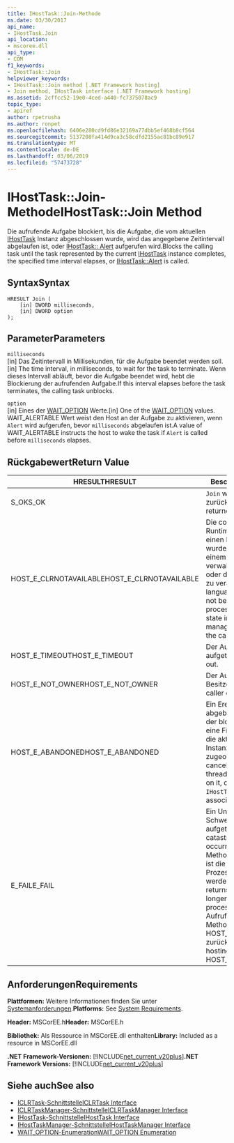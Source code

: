 ```yaml
---
title: IHostTask::Join-Methode
ms.date: 03/30/2017
api_name:
- IHostTask.Join
api_location:
- mscoree.dll
api_type:
- COM
f1_keywords:
- IHostTask::Join
helpviewer_keywords:
- IHostTask::Join method [.NET Framework hosting]
- Join method, IHostTask interface [.NET Framework hosting]
ms.assetid: 2cffcc52-19e0-4ced-a440-fc7375078ac9
topic_type:
- apiref
author: rpetrusha
ms.author: ronpet
ms.openlocfilehash: 6406e280cd9fd86e32169a77dbb5ef468b8cf564
ms.sourcegitcommit: 5137208fa414d9ca3c58cdfd2155ac81bc89e917
ms.translationtype: MT
ms.contentlocale: de-DE
ms.lasthandoff: 03/06/2019
ms.locfileid: "57473728"
---
```

# <a name="ihosttaskjoin-method"></a><span data-ttu-id="efefa-102">IHostTask::Join-Methode</span><span class="sxs-lookup"><span data-stu-id="efefa-102">IHostTask::Join Method</span></span>
<span data-ttu-id="efefa-103">Die aufrufende Aufgabe blockiert, bis die Aufgabe, die vom aktuellen [IHostTask](../../../../docs/framework/unmanaged-api/hosting/ihosttask-interface.md) Instanz abgeschlossen wurde, wird das angegebene Zeitintervall abgelaufen ist, oder [IHostTask:: Alert](../../../../docs/framework/unmanaged-api/hosting/ihosttask-alert-method.md) aufgerufen wird.</span><span class="sxs-lookup"><span data-stu-id="efefa-103">Blocks the calling task until the task represented by the current [IHostTask](../../../../docs/framework/unmanaged-api/hosting/ihosttask-interface.md) instance completes, the specified time interval elapses, or [IHostTask::Alert](../../../../docs/framework/unmanaged-api/hosting/ihosttask-alert-method.md) is called.</span></span>  
  
## <a name="syntax"></a><span data-ttu-id="efefa-104">Syntax</span><span class="sxs-lookup"><span data-stu-id="efefa-104">Syntax</span></span>  
  
```  
HRESULT Join (  
    [in] DWORD milliseconds,  
    [in] DWORD option  
);  
```  
  
## <a name="parameters"></a><span data-ttu-id="efefa-105">Parameter</span><span class="sxs-lookup"><span data-stu-id="efefa-105">Parameters</span></span>  
 `milliseconds`  
 <span data-ttu-id="efefa-106">[in] Das Zeitintervall in Millisekunden, für die Aufgabe beendet werden soll.</span><span class="sxs-lookup"><span data-stu-id="efefa-106">[in] The time interval, in milliseconds, to wait for the task to terminate.</span></span> <span data-ttu-id="efefa-107">Wenn dieses Intervall abläuft, bevor die Aufgabe beendet wird, hebt die Blockierung der aufrufenden Aufgabe.</span><span class="sxs-lookup"><span data-stu-id="efefa-107">If this interval elapses before the task terminates, the calling task unblocks.</span></span>  
  
 `option`  
 <span data-ttu-id="efefa-108">[in] Eines der [WAIT_OPTION](../../../../docs/framework/unmanaged-api/hosting/wait-option-enumeration.md) Werte.</span><span class="sxs-lookup"><span data-stu-id="efefa-108">[in] One of the [WAIT_OPTION](../../../../docs/framework/unmanaged-api/hosting/wait-option-enumeration.md) values.</span></span> <span data-ttu-id="efefa-109">WAIT_ALERTABLE Wert weist den Host an der Aufgabe zu aktivieren, wenn `Alert` wird aufgerufen, bevor `milliseconds` abgelaufen ist.</span><span class="sxs-lookup"><span data-stu-id="efefa-109">A value of WAIT_ALERTABLE instructs the host to wake the task if `Alert` is called before `milliseconds` elapses.</span></span>  
  
## <a name="return-value"></a><span data-ttu-id="efefa-110">Rückgabewert</span><span class="sxs-lookup"><span data-stu-id="efefa-110">Return Value</span></span>  
  
|<span data-ttu-id="efefa-111">HRESULT</span><span class="sxs-lookup"><span data-stu-id="efefa-111">HRESULT</span></span>|<span data-ttu-id="efefa-112">Beschreibung</span><span class="sxs-lookup"><span data-stu-id="efefa-112">Description</span></span>|  
|-------------|-----------------|  
|<span data-ttu-id="efefa-113">S_OK</span><span class="sxs-lookup"><span data-stu-id="efefa-113">S_OK</span></span>|<span data-ttu-id="efefa-114">`Join` wurde erfolgreich zurückgegeben.</span><span class="sxs-lookup"><span data-stu-id="efefa-114">`Join` returned successfully.</span></span>|  
|<span data-ttu-id="efefa-115">HOST_E_CLRNOTAVAILABLE</span><span class="sxs-lookup"><span data-stu-id="efefa-115">HOST_E_CLRNOTAVAILABLE</span></span>|<span data-ttu-id="efefa-116">Die common Language Runtime (CLR) wurde nicht in einen Prozess geladen wurde, oder die CLR ist in einem Zustand, in dem nicht verwalteten Code ausführen oder den Aufruf erfolgreich zu verarbeiten.</span><span class="sxs-lookup"><span data-stu-id="efefa-116">The common language runtime (CLR) has not been loaded into a process, or the CLR is in a state in which it cannot run managed code or process the call successfully.</span></span>|  
|<span data-ttu-id="efefa-117">HOST_E_TIMEOUT</span><span class="sxs-lookup"><span data-stu-id="efefa-117">HOST_E_TIMEOUT</span></span>|<span data-ttu-id="efefa-118">Der Aufruf ist ein Timeout aufgetreten.</span><span class="sxs-lookup"><span data-stu-id="efefa-118">The call timed out.</span></span>|  
|<span data-ttu-id="efefa-119">HOST_E_NOT_OWNER</span><span class="sxs-lookup"><span data-stu-id="efefa-119">HOST_E_NOT_OWNER</span></span>|<span data-ttu-id="efefa-120">Der Aufrufer ist nicht Besitzer der Sperre.</span><span class="sxs-lookup"><span data-stu-id="efefa-120">The caller does not own the lock.</span></span>|  
|<span data-ttu-id="efefa-121">HOST_E_ABANDONED</span><span class="sxs-lookup"><span data-stu-id="efefa-121">HOST_E_ABANDONED</span></span>|<span data-ttu-id="efefa-122">Ein Ereignis wurde abgebrochen, während sich der blockierte Thread oder eine Fiber wartete auf, oder die aktuelle `IHostTask` Instanz ist keiner Aufgabe zugeordnet.</span><span class="sxs-lookup"><span data-stu-id="efefa-122">An event was canceled while a blocked thread or fiber was waiting on it, or the current `IHostTask` instance is not associated with a task.</span></span>|  
|<span data-ttu-id="efefa-123">E_FAIL</span><span class="sxs-lookup"><span data-stu-id="efefa-123">E_FAIL</span></span>|<span data-ttu-id="efefa-124">Ein Unbekannter Schwerwiegender Fehler ist aufgetreten.</span><span class="sxs-lookup"><span data-stu-id="efefa-124">An unknown catastrophic failure occurred.</span></span> <span data-ttu-id="efefa-125">Wenn eine Methode E_FAIL zurückgibt, ist die CLR nicht mehr im Prozess verwendet werden.</span><span class="sxs-lookup"><span data-stu-id="efefa-125">When a method returns E_FAIL, the CLR is no longer usable within the process.</span></span> <span data-ttu-id="efefa-126">Nachfolgende Aufrufe zum Hosten der Methoden HOST_E_CLRNOTAVAILABLE zurück.</span><span class="sxs-lookup"><span data-stu-id="efefa-126">Subsequent calls to hosting methods return HOST_E_CLRNOTAVAILABLE.</span></span>|  
  
## <a name="requirements"></a><span data-ttu-id="efefa-127">Anforderungen</span><span class="sxs-lookup"><span data-stu-id="efefa-127">Requirements</span></span>  
 <span data-ttu-id="efefa-128">**Plattformen:** Weitere Informationen finden Sie unter [Systemanforderungen](../../../../docs/framework/get-started/system-requirements.md).</span><span class="sxs-lookup"><span data-stu-id="efefa-128">**Platforms:** See [System Requirements](../../../../docs/framework/get-started/system-requirements.md).</span></span>  
  
 <span data-ttu-id="efefa-129">**Header:** MSCorEE.h</span><span class="sxs-lookup"><span data-stu-id="efefa-129">**Header:** MSCorEE.h</span></span>  
  
 <span data-ttu-id="efefa-130">**Bibliothek:** Als Ressource in MSCorEE.dll enthalten</span><span class="sxs-lookup"><span data-stu-id="efefa-130">**Library:** Included as a resource in MSCorEE.dll</span></span>  
  
 <span data-ttu-id="efefa-131">**.NET Framework-Versionen:** [!INCLUDE[net_current_v20plus](../../../../includes/net-current-v20plus-md.md)]</span><span class="sxs-lookup"><span data-stu-id="efefa-131">**.NET Framework Versions:** [!INCLUDE[net_current_v20plus](../../../../includes/net-current-v20plus-md.md)]</span></span>  
  
## <a name="see-also"></a><span data-ttu-id="efefa-132">Siehe auch</span><span class="sxs-lookup"><span data-stu-id="efefa-132">See also</span></span>
- [<span data-ttu-id="efefa-133">ICLRTask-Schnittstelle</span><span class="sxs-lookup"><span data-stu-id="efefa-133">ICLRTask Interface</span></span>](../../../../docs/framework/unmanaged-api/hosting/iclrtask-interface.md)
- [<span data-ttu-id="efefa-134">ICLRTaskManager-Schnittstelle</span><span class="sxs-lookup"><span data-stu-id="efefa-134">ICLRTaskManager Interface</span></span>](../../../../docs/framework/unmanaged-api/hosting/iclrtaskmanager-interface.md)
- [<span data-ttu-id="efefa-135">IHostTask-Schnittstelle</span><span class="sxs-lookup"><span data-stu-id="efefa-135">IHostTask Interface</span></span>](../../../../docs/framework/unmanaged-api/hosting/ihosttask-interface.md)
- [<span data-ttu-id="efefa-136">IHostTaskManager-Schnittstelle</span><span class="sxs-lookup"><span data-stu-id="efefa-136">IHostTaskManager Interface</span></span>](../../../../docs/framework/unmanaged-api/hosting/ihosttaskmanager-interface.md)
- [<span data-ttu-id="efefa-137">WAIT_OPTION-Enumeration</span><span class="sxs-lookup"><span data-stu-id="efefa-137">WAIT_OPTION Enumeration</span></span>](../../../../docs/framework/unmanaged-api/hosting/wait-option-enumeration.md)
